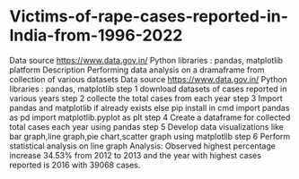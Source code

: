 # Victims-of-rape-cases-reported-in-India-from-1996-2022
Data source https://www.data.gov.in/
Python libraries : pandas, matplotlib
platform 
Description
Performing data analysis on a dramaframe from collection of various datasets
Data source https://www.data.gov.in/
Python libraries : pandas, matplotlib
step 1
download datasets of cases reported in various years
step 2
collecte the total cases from each year
step 3
Import pandas and matplotlib if already exists else pip install in cmd
import pandas as pd
import matplotlib.pyplot as plt
step 4
Create a dataframe for collected total cases each year using pandas
step 5
Develop data visualizations like bar graph,line graph,pie chart,scatter graph using matplotlib
step 6
Perform statistical analysis on line graph 
Analysis:
Observed highest percentage increase 34.53% from 2012 to 2013 and the year with highest cases reported is 2016 with 39068 cases.

